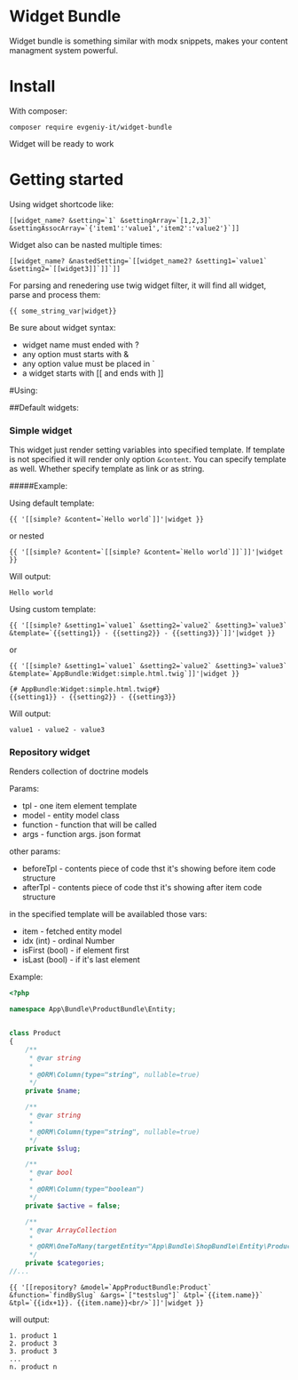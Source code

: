 Widget Bundle
==========

Widget bundle is something similar with modx snippets, makes your content managment system powerful.


# Install

With composer:
```
composer require evgeniy-it/widget-bundle
```
Widget will be ready to work

# Getting started

Using widget shortcode like: 
```
[[widget_name? &setting=`1` &settingArray=`[1,2,3]` &settingAssocArray=`{'item1':'value1','item2':'value2'}`]] 
```
Widget also can be nasted multiple times:
```
[[widget_name? &nastedSetting=`[[widget_name2? &setting1=`value1` &setting2=`[[widget3]]`]]`]]
```

For parsing and renedering use twig widget filter, it will find all widget, parse and process them:
```twig
{{ some_string_var|widget}}
```

Be sure about widget syntax:

* widget name must ended with ?
* any option must starts with &
* any option value must be placed in \`
* a widget starts with [[ and ends with ]]

#Using:
   
##Default widgets:

### Simple widget

This widget just render setting variables into specified template. If template is not specified it will render only option `&content`.
You can specify template as well. Whether specify template as link or as string.

#####Example:

Using default template:
```twig
{{ '[[simple? &content=`Hello world`]]'|widget }}
```
or nested
```twig
{{ '[[simple? &content=`[[simple? &content=`Hello world`]]`]]'|widget }}
```
Will output:
```
Hello world
```
Using custom template:
```twig
{{ '[[simple? &setting1=`value1` &setting2=`value2` &setting3=`value3` &template=`{{setting1}} - {{setting2}} - {{setting3}}`]]'|widget }}
```
or
```twig
{{ '[[simple? &setting1=`value1` &setting2=`value2` &setting3=`value3` &template=`AppBundle:Widget:simple.html.twig`]]'|widget }}
```
```twig
{# AppBundle:Widget:simple.html.twig#}
{{setting1}} - {{setting2}} - {{setting3}}
```

Will output:
```
value1 - value2 - value3
```

### Repository widget

Renders collection of doctrine models

Params:
* tpl - one item element template
* model - entity model class
* function - function that will be called
* args - function args. json format

other params:
* beforeTpl - contents piece of code thst it's showing before item code structure
* afterTpl - contents piece of code thst it's showing after item code structure

in the specified template will be availabled those vars:
* item - fetched entity model
* idx (int) - ordinal Number
* isFirst (bool) -  if element first
* isLast (bool) - if it's last element

Example:

```php
<?php

namespace App\Bundle\ProductBundle\Entity;


class Product
{
    /**
     * @var string
     *
     * @ORM\Column(type="string", nullable=true)
     */
    private $name;

    /**
     * @var string
     *
     * @ORM\Column(type="string", nullable=true)
     */
    private $slug;

    /**
     * @var bool
     *
     * @ORM\Column(type="boolean")
     */
    private $active = false;

    /**
     * @var ArrayCollection
     *
     * @ORM\OneToMany(targetEntity="App\Bundle\ShopBundle\Entity\ProductCategory", mappedBy="product", cascade={"persist"})
     */
    private $categories;
//...

```

```twig
{{ '[[repository? &model=`AppProductBundle:Product` &function=`findBySlug` &args=`["testslug"]` &tpl=`{{item.name}}` &tpl=`{{idx+1}}. {{item.name}}<br/>`]]'|widget }}
```
will output:

```
1. product 1
2. product 3
3. product 3
...
n. product n
```

